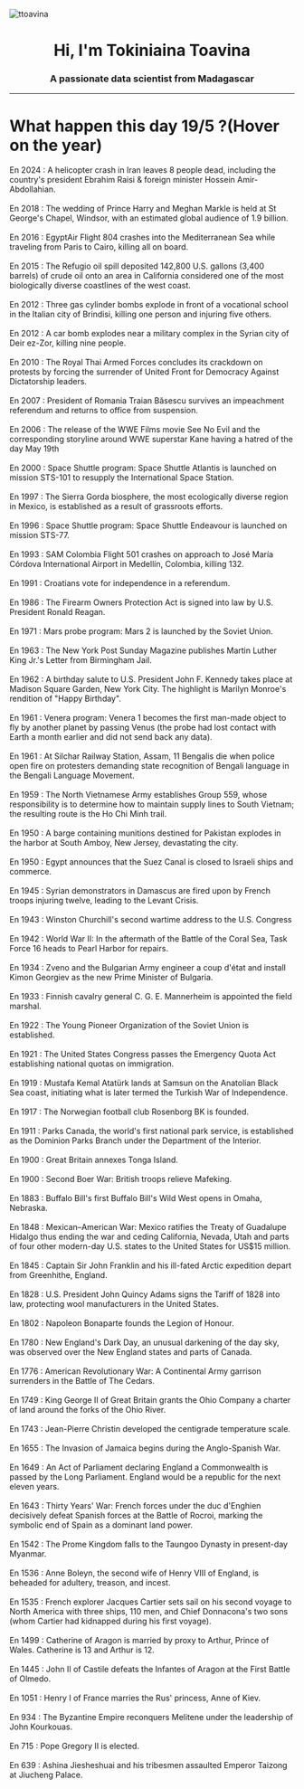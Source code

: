 
<p align="left"> <img src="https://komarev.com/ghpvc/?username=ttoavina&label=Profile%20views&color=0e75b6&style=flat" alt="ttoavina" /> </p>
<h1 align="center">Hi, I'm Tokiniaina Toavina</h1>
<h3 align="center">A passionate data scientist from Madagascar</h3>
    
<hr/>
<h1> What happen this day 19/5 ?(Hover on the year)</h1>

En 2024 : A helicopter crash in Iran leaves 8 people dead, including the country's president Ebrahim Raisi & foreign minister Hossein Amir-Abdollahian.
<br/><br/>
En 2018 : The wedding of Prince Harry and Meghan Markle is held at St George's Chapel, Windsor, with an estimated global audience of 1.9 billion.
<br/><br/>
En 2016 : EgyptAir Flight 804 crashes into the Mediterranean Sea while traveling from Paris to Cairo, killing all on board.
<br/><br/>
En 2015 : The Refugio oil spill deposited 142,800 U.S. gallons (3,400 barrels) of crude oil onto an area in California considered one of the most biologically diverse coastlines of the west coast.
<br/><br/>
En 2012 : Three gas cylinder bombs explode in front of a vocational school in the Italian city of Brindisi, killing one person and injuring five others.
<br/><br/>
En 2012 : A car bomb explodes near a military complex in the Syrian city of Deir ez-Zor, killing nine people.
<br/><br/>
En 2010 : The Royal Thai Armed Forces concludes its crackdown on protests by forcing the surrender of United Front for Democracy Against Dictatorship leaders.
<br/><br/>
En 2007 : President of Romania Traian Băsescu survives an impeachment referendum and returns to office from suspension.
<br/><br/>
En 2006 : The release of the WWE Films movie See No Evil and the corresponding storyline around WWE superstar Kane having a hatred of the day May 19th
<br/><br/>
En 2000 : Space Shuttle program: Space Shuttle Atlantis is launched on mission STS-101 to resupply the International Space Station.
<br/><br/>
En 1997 : The Sierra Gorda biosphere, the most ecologically diverse region in Mexico, is established as a result of grassroots efforts.
<br/><br/>
En 1996 : Space Shuttle program: Space Shuttle Endeavour is launched on mission STS-77.
<br/><br/>
En 1993 : SAM Colombia Flight 501 crashes on approach to José María Córdova International Airport in Medellín, Colombia, killing 132.
<br/><br/>
En 1991 : Croatians vote for independence in a referendum.
<br/><br/>
En 1986 : The Firearm Owners Protection Act is signed into law by U.S. President Ronald Reagan.
<br/><br/>
En 1971 : Mars probe program: Mars 2 is launched by the Soviet Union.
<br/><br/>
En 1963 : The New York Post Sunday Magazine publishes Martin Luther King Jr.'s Letter from Birmingham Jail.
<br/><br/>
En 1962 : A birthday salute to U.S. President John F. Kennedy takes place at Madison Square Garden, New York City. The highlight is Marilyn Monroe's rendition of "Happy Birthday".
<br/><br/>
En 1961 : Venera program: Venera 1 becomes the first man-made object to fly by another planet by passing Venus (the probe had lost contact with Earth a month earlier and did not send back any data).
<br/><br/>
En 1961 : At Silchar Railway Station, Assam, 11 Bengalis die when police open fire on protesters demanding state recognition of Bengali language in the Bengali Language Movement.
<br/><br/>
En 1959 : The North Vietnamese Army establishes Group 559, whose responsibility is to determine how to maintain supply lines to South Vietnam; the resulting route is the Ho Chi Minh trail.
<br/><br/>
En 1950 : A barge containing munitions destined for Pakistan explodes in the harbor at South Amboy, New Jersey, devastating the city.
<br/><br/>
En 1950 : Egypt announces that the Suez Canal is closed to Israeli ships and commerce.
<br/><br/>
En 1945 : Syrian demonstrators in Damascus are fired upon by French troops injuring twelve, leading to the Levant Crisis.
<br/><br/>
En 1943 : Winston Churchill's second wartime address to the U.S. Congress
<br/><br/>
En 1942 : World War II: In the aftermath of the Battle of the Coral Sea, Task Force 16 heads to Pearl Harbor for repairs.
<br/><br/>
En 1934 : Zveno and the Bulgarian Army engineer a coup d'état and install Kimon Georgiev as the new Prime Minister of Bulgaria.
<br/><br/>
En 1933 : Finnish cavalry general C. G. E. Mannerheim is appointed the field marshal.
<br/><br/>
En 1922 : The Young Pioneer Organization of the Soviet Union is established.
<br/><br/>
En 1921 : The United States Congress passes the Emergency Quota Act establishing national quotas on immigration.
<br/><br/>
En 1919 : Mustafa Kemal Atatürk lands at Samsun on the Anatolian Black Sea coast, initiating what is later termed the Turkish War of Independence.
<br/><br/>
En 1917 : The Norwegian football club Rosenborg BK is founded.
<br/><br/>
En 1911 : Parks Canada, the world's first national park service, is established as the Dominion Parks Branch under the Department of the Interior.
<br/><br/>
En 1900 : Great Britain annexes Tonga Island.
<br/><br/>
En 1900 : Second Boer War: British troops relieve Mafeking.
<br/><br/>
En 1883 : Buffalo Bill's first Buffalo Bill's Wild West opens in Omaha, Nebraska.
<br/><br/>
En 1848 : Mexican–American War: Mexico ratifies the Treaty of Guadalupe Hidalgo thus ending the war and ceding California, Nevada, Utah and parts of four other modern-day U.S. states to the United States for US$15 million.
<br/><br/>
En 1845 : Captain Sir John Franklin and his ill-fated Arctic expedition depart from Greenhithe, England.
<br/><br/>
En 1828 : U.S. President John Quincy Adams signs the Tariff of 1828 into law, protecting wool manufacturers in the United States.
<br/><br/>
En 1802 : Napoleon Bonaparte founds the Legion of Honour.
<br/><br/>
En 1780 : New England's Dark Day, an unusual darkening of the day sky, was observed over the New England states and parts of Canada.
<br/><br/>
En 1776 : American Revolutionary War: A Continental Army garrison surrenders in the Battle of The Cedars.
<br/><br/>
En 1749 : King George II of Great Britain grants the Ohio Company a charter of land around the forks of the Ohio River.
<br/><br/>
En 1743 : Jean-Pierre Christin developed the centigrade temperature scale.
<br/><br/>
En 1655 : The Invasion of Jamaica begins during the Anglo-Spanish War.
<br/><br/>
En 1649 : An Act of Parliament declaring England a Commonwealth is passed by the Long Parliament. England would be a republic for the next eleven years.
<br/><br/>
En 1643 : Thirty Years' War: French forces under the duc d'Enghien decisively defeat Spanish forces at the Battle of Rocroi, marking the symbolic end of Spain as a dominant land power.
<br/><br/>
En 1542 : The Prome Kingdom falls to the Taungoo Dynasty in present-day Myanmar.
<br/><br/>
En 1536 : Anne Boleyn, the second wife of Henry VIII of England, is beheaded for adultery, treason, and incest.
<br/><br/>
En 1535 : French explorer Jacques Cartier sets sail on his second voyage to North America with three ships, 110 men, and Chief Donnacona's two sons (whom Cartier had kidnapped during his first voyage).
<br/><br/>
En 1499 : Catherine of Aragon is married by proxy to Arthur, Prince of Wales. Catherine is 13 and Arthur is 12.
<br/><br/>
En 1445 : John II of Castile defeats the Infantes of Aragon at the First Battle of Olmedo.
<br/><br/>
En 1051 : Henry I of France marries the Rus' princess, Anne of Kiev.
<br/><br/>
En 934 : The Byzantine Empire reconquers Melitene under the leadership of John Kourkouas.
<br/><br/>
En 715 : Pope Gregory II is elected.
<br/><br/>
En 639 : Ashina Jiesheshuai and his tribesmen assaulted Emperor Taizong at Jiucheng Palace.
<br/><br/>
